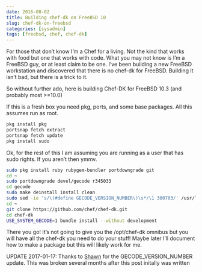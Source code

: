 ```yaml
---
date: 2016-08-02
title: Building chef-dk on FreeBSD 10
slug: chef-dk-on-freebsd
categories: [sysadmin]
tags: [freebsd, chef, chef-dk]
---
```


For those that don’t know I’m a Chef for a living. Not the kind that works with food but one that works with code.
What you may not know is I’m a FreeBSD guy, or at least claim to be one.
I’ve been building a new FreeBSD workstation and discovered that there is no chef-dk for FreeBSD.
Building it isn’t bad, but there is a trick to it.

So without further ado, here is building Chef-DK for FreeBSD 10.3 (and probably most >=10.0)

If this is a fresh box you need pkg, ports, and some base packages.
All this assumes run as root.

```bash
pkg install pkg
portsnap fetch extract
portsnap fetch update
pkg install sudo
```

Ok, for the rest of this I am assuming you are running as a user that has sudo rights.
If you aren’t then ymmv.

```bash
sudo pkg install ruby rubygem-bundler portdowngrade git
cd ~
sudo portdowngrade devel/gecode r345033
cd gecode
sudo make deinstall install clean
sudo sed -ie 's/\(#define GECODE_VERSION_NUMBER\)\s*/\1 300703/' /usr/local/include/gecode/support/config.hpp
cd ~
git clone https://github.com/chef/chef-dk.git
cd chef-dk
USE_SYSTEM_GECODE=1 bundle install --without development
```

There you go! It’s not going to give you the /opt/chef-dk omnibus but you will have all the chef-dk you need to do your stuff!
Maybe later I’ll document how to make a package but this will likely work for me.

UPDATE 2017-01-17: Thanks to [Shawn](https://shawnwilsher.com/) for the GECODE_VERSION_NUMBER update. This was broken several months after this post initally was written
